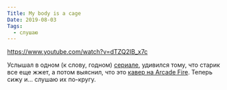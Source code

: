 ```yaml
---
Title: My body is a cage
Date: 2019-08-03
Tags:
  - слушаю
---
```


https://www.youtube.com/watch?v=dTZQ2IB_x7c

Услышал в одном (к слову, годном) [сериале](https://www.imdb.com/title/tt5753856), удивился тому, что старик все еще жжет, а потом выяснил, что это [кавер на Arcade Fire](https://www.youtube.com/watch?v=Jdve08cG3pE). Теперь сижу и... слушаю их по-кругу.